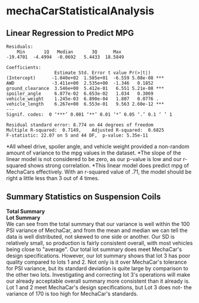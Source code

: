 # mechaCarStatisticalAnalysis
## Linear Regression to Predict MPG
 ```  
 Residuals:
     Min       1Q   Median       3Q      Max 
-19.4701  -4.4994  -0.0692   5.4433  18.5849 

Coefficients:
                   Estimate Std. Error t value Pr(>|t|)    
(Intercept)      -1.040e+02  1.585e+01  -6.559 5.08e-08 ***
AWD              -3.411e+00  2.535e+00  -1.346   0.1852    
ground_clearance  3.546e+00  5.412e-01   6.551 5.21e-08 ***
spoiler_angle     6.877e-02  6.653e-02   1.034   0.3069    
vehicle_weight    1.245e-03  6.890e-04   1.807   0.0776 .  
vehicle_length    6.267e+00  6.553e-01   9.563 2.60e-12 ***
---
Signif. codes:  0 ‘***’ 0.001 ‘**’ 0.01 ‘*’ 0.05 ‘.’ 0.1 ‘ ’ 1

Residual standard error: 8.774 on 44 degrees of freedom
Multiple R-squared:  0.7149,	Adjusted R-squared:  0.6825 
F-statistic: 22.07 on 5 and 44 DF,  p-value: 5.35e-11  
```  
*All wheel drive, spoiler angle, and vehicle weight provided a non-random amount of variance to the mpg values in the dataset.
*The slope of the linear model is not considered to be zero, as our p-value is low and our r-squared shows strong correlation.
*This linear model does predict mpg of MechaCars effectively. With an r-squared value of .71, the model should be right a little less than 3 out of 4 times.  
## Summary Statistics on Suspension Coils
**Total Summary**  
![]()  
**Lot Summary**  
![]()  
We can see from the total summary that our variance is well within the 100 PSI variance of MechaCar, and from the mean and median we can tell the data is well distributed, not skewed to one side or another. Our SD is relatively small, so production is fairly consistent overall, with most vehicles being close to "average". Our total lot summary does meet MechaCar's design specifications.
However, our lot summary shows that lot 3 has poor quality compared to lots 1 and 2. Not only is it over MechaCar's tolerance for PSI variance, but its standard deviation is quite large by comparison to the other two lots. Investigating and correcting lot 3's operations will make our already acceptable overall summary more consistent than it already is.
Lot 1 and 2 meet MechaCar's design specifications, but Lot 3 does not- the variance of 170 is too high for MechaCar's standards.